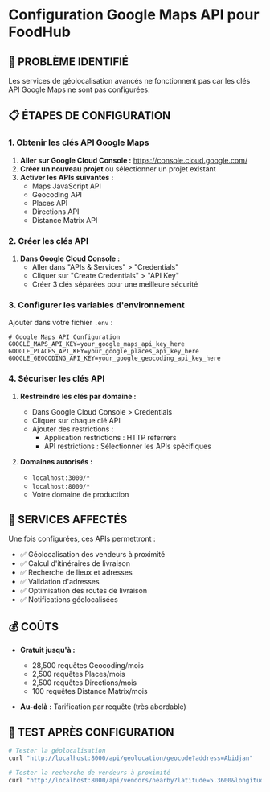 # Configuration Google Maps API pour FoodHub

## 🚨 PROBLÈME IDENTIFIÉ
Les services de géolocalisation avancés ne fonctionnent pas car les clés API Google Maps ne sont pas configurées.

## 📋 ÉTAPES DE CONFIGURATION

### 1. Obtenir les clés API Google Maps

1. **Aller sur Google Cloud Console :** https://console.cloud.google.com/
2. **Créer un nouveau projet** ou sélectionner un projet existant
3. **Activer les APIs suivantes :**
   - Maps JavaScript API
   - Geocoding API
   - Places API
   - Directions API
   - Distance Matrix API

### 2. Créer les clés API

1. **Dans Google Cloud Console :**
   - Aller dans "APIs & Services" > "Credentials"
   - Cliquer sur "Create Credentials" > "API Key"
   - Créer 3 clés séparées pour une meilleure sécurité

### 3. Configurer les variables d'environnement

Ajouter dans votre fichier `.env` :

```env
# Google Maps API Configuration
GOOGLE_MAPS_API_KEY=your_google_maps_api_key_here
GOOGLE_PLACES_API_KEY=your_google_places_api_key_here
GOOGLE_GEOCODING_API_KEY=your_google_geocoding_api_key_here
```

### 4. Sécuriser les clés API

1. **Restreindre les clés par domaine :**
   - Dans Google Cloud Console > Credentials
   - Cliquer sur chaque clé API
   - Ajouter des restrictions :
     - Application restrictions : HTTP referrers
     - API restrictions : Sélectionner les APIs spécifiques

2. **Domaines autorisés :**
   - `localhost:3000/*`
   - `localhost:8000/*`
   - Votre domaine de production

## 🔧 SERVICES AFFECTÉS

Une fois configurées, ces APIs permettront :

- ✅ Géolocalisation des vendeurs à proximité
- ✅ Calcul d'itinéraires de livraison
- ✅ Recherche de lieux et adresses
- ✅ Validation d'adresses
- ✅ Optimisation des routes de livraison
- ✅ Notifications géolocalisées

## 💰 COÛTS

- **Gratuit jusqu'à :**
  - 28,500 requêtes Geocoding/mois
  - 2,500 requêtes Places/mois
  - 2,500 requêtes Directions/mois
  - 100 requêtes Distance Matrix/mois

- **Au-delà :** Tarification par requête (très abordable)

## 🚀 TEST APRÈS CONFIGURATION

```bash
# Tester la géolocalisation
curl "http://localhost:8000/api/geolocation/geocode?address=Abidjan"

# Tester la recherche de vendeurs à proximité
curl "http://localhost:8000/api/vendors/nearby?latitude=5.3600&longitude=-4.0083"
```
